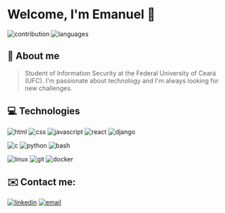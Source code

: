# Welcome, I'm Emanuel 👋

![contribution](https://github-readme-stats.vercel.app/api?username=meiazero&show_icons=true&theme=dark&hide_rank=true&include_all_commits=true&count_private=true&hide=stars,issues&cache_seconds=43200)
![languages](https://github-readme-stats.vercel.app/api/top-langs/?username=meiazero&layout=compact&langs_count=6&theme=dark&cache_seconds=43200)


## 🚀 About me
> Student of Information Security at the Federal University of Ceará (UFC). I'm passionate about technology and I'm always looking for new challenges.
## 💻 Technologies

![html](https://img.shields.io/badge/-HTML-ff5722?logo=html5&logoColor=fff&style=for-the-badge)
![css](https://img.shields.io/badge/-CSS-2196f3?logo=css3&logoColor=fff&style=for-the-badge)
![javascript](https://img.shields.io/badge/-javaScript-ffeb3b?logo=javascript&logoColor=212529&style=for-the-badge)
![react](https://img.shields.io/badge/-React-212529?logo=react&logoColor=61dafb&style=for-the-badge)
![django](https://img.shields.io/badge/-django-0c4b33?logo=django&logoColor=fff&style=for-the-badge)

![c](https://img.shields.io/badge/-212529?logo=c&logoColor=fff&style=for-the-badge)
![python](https://img.shields.io/badge/-Python-212529?logo=python&logoColor=336d9d&style=for-the-badge)
![bash](https://img.shields.io/badge/-Bash-212529?logo=gnu-bash&logoColor=fff&style=for-the-badge)


![linux](https://img.shields.io/badge/-Linux-212529?logo=linux&logoColor=fff&style=for-the-badge)
![git](https://img.shields.io/badge/-Git-212529?logo=git&logoColor=f05032&style=for-the-badge)
![docker](https://img.shields.io/badge/-Docker-212529?logo=docker&logoColor=2496ed&style=for-the-badge)


## ✉️ Contact me:
[![linkedin](https://img.shields.io/badge/-LinkedIn-0077b5?logo=linkedin&logoColor=fff&style=for-the-badge)](https://www.linkedin.com/in/emanuel-cruz/)
[![email](https://img.shields.io/badge/-Email-212529?logo=gmail&logoColor=fff&style=for-the-badge)](mailto:avilaemanueel@gmail.com)
